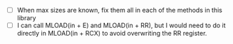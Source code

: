 - [ ] When max sizes are known, fix them all in each of the methods in this library
- [ ] I can call MLOAD(in + E) and MLOAD(in + RR), but I would need to do it directly in MLOAD(in + RCX) to avoid overwriting the RR register.